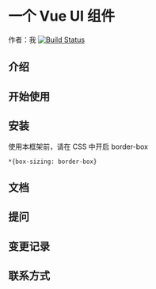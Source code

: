 # 一个 Vue UI 组件

 作者：我
 [![Build Status](https://travis-ci.org/sulimi/sumi-ui-vue2.svg?branch=main)](https://travis-ci.org/sulimi/sumi-ui-vue2)
## 介绍

## 开始使用

## 安装

使用本框架前，请在 CSS 中开启 border-box

```
*{box-sizing: border-box}
```

## 文档

## 提问

## 变更记录

## 联系方式


